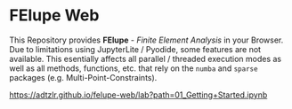 # FElupe Web
This Repository provides **FElupe** - *Finite Element Analysis* in your Browser. Due to limitations using JupyterLite / Pyodide, some features are not available. This esentially affects all parallel / threaded execution modes as well as all methods, functions, etc. that rely on the `numba` and `sparse` packages (e.g. Multi-Point-Constraints).

https://adtzlr.github.io/felupe-web/lab?path=01_Getting+Started.ipynb